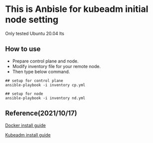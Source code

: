 # This is Anbisle for kubeadm initial node setting
Only tested Ubuntu 20.04 lts

## How to use
- Prepare control plane and node.
- Modify inventory file for your remote node.
- Then type below command.
```
## setup for control plane
ansible-playbook -i inventory cp.yml

## setup for node
ansible-playbook -i inventory nd.yml
```

## Reference(2021/10/17)
[Docker install guide](https://kubernetes.io/docs/setup/production-environment/container-runtimes/)

[Kubeadm install guide](https://kubernetes.io/docs/setup/production-environment/tools/kubeadm/install-kubeadm/)